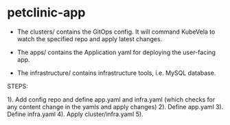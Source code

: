 # petclinic-app 

* The clusters/ contains the GitOps config. It will command KubeVela to watch the specified repo and apply latest changes.

* The apps/ contains the Application yaml for deploying the user-facing app.

* The infrastructure/ contains infrastructure tools, i.e. MySQL database.

STEPS: 

1). Add config repo and define app.yaml and infra.yaml (which checks for any content change in the yamls and apply changes)
2). Define app.yaml 
3). Define infra.yaml 
4). Apply cluster/infra.yaml
5). 
